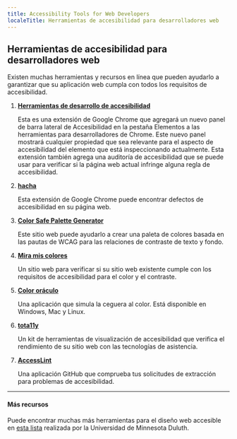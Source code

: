 ```yaml
---
title: Accessibility Tools for Web Developers
localeTitle: Herramientas de accesibilidad para desarrolladores web
---
```

## Herramientas de accesibilidad para desarrolladores web

Existen muchas herramientas y recursos en línea que pueden ayudarlo a garantizar que su aplicación web cumpla con todos los requisitos de accesibilidad.

1.  **[Herramientas de desarrollo de accesibilidad](https://chrome.google.com/webstore/detail/accessibility-developer-t/fpkknkljclfencbdbgkenhalefipecmb?hl=en)**
    
    Esta es una extensión de Google Chrome que agregará un nuevo panel de barra lateral de Accesibilidad en la pestaña Elementos a las herramientas para desarrolladores de Chrome. Este nuevo panel mostrará cualquier propiedad que sea relevante para el aspecto de accesibilidad del elemento que está inspeccionando actualmente. Esta extensión también agrega una auditoría de accesibilidad que se puede usar para verificar si la página web actual infringe alguna regla de accesibilidad.
    
2.  **[hacha](https://chrome.google.com/webstore/detail/axe/lhdoppojpmngadmnindnejefpokejbdd?hl=en-US)**
    
    Esta extensión de Google Chrome puede encontrar defectos de accesibilidad en su página web.
    
3.  **[Color Safe Palette Generator](http://colorsafe.co)**
    
    Este sitio web puede ayudarlo a crear una paleta de colores basada en las pautas de WCAG para las relaciones de contraste de texto y fondo.
    
4.  **[Mira mis colores](http://www.checkmycolours.com)**
    
    Un sitio web para verificar si su sitio web existente cumple con los requisitos de accesibilidad para el color y el contraste.
    
5.  **[Color oráculo](http://colororacle.org)**
    
    Una aplicación que simula la ceguera al color. Está disponible en Windows, Mac y Linux.
    
6.  **[tota11y](http://khan.github.io/tota11y/)**
    
    Un kit de herramientas de visualización de accesibilidad que verifica el rendimiento de su sitio web con las tecnologías de asistencia.
    
7.  **[AccessLint](https://www.accesslint.com)**
    
    Una aplicación GitHub que comprueba tus solicitudes de extracción para problemas de accesibilidad.
    

* * *

#### Más recursos

Puede encontrar muchas más herramientas para el diseño web accesible en [esta lista](http://www.d.umn.edu/itss/training/online/webdesign/tools.html) realizada por la Universidad de Minnesota Duluth.